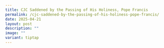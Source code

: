 ```yaml
---
title: CJC Saddened by the Passing of His Holiness, Pope Francis
permalink: /cjc-saddened-by-the-passing-of-his-holiness-pope-francis/
date: 2025-04-21
layout: post
description: ""
image: ""
variant: tiptap
---
```

